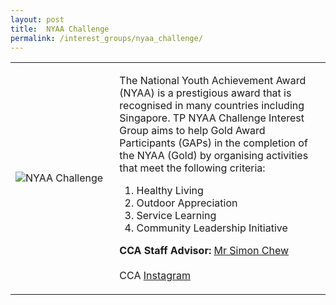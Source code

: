 ```yaml
---
layout: post
title:  NYAA Challenge
permalink: /interest_groups/nyaa_challenge/
---
```


<div>
    <table>
        <tr>
            <td style="width:33%"><image src="{{site.baseurl}}/images/CCA_nyaa_challenge.jpg" style="display:block;margin-left:auto;margin-right:auto;" alt="NYAA Challenge"></image></td>
            <td>
                <p>
                    The National Youth Achievement Award (NYAA) is a prestigious award that is recognised in many countries including Singapore. TP NYAA Challenge Interest Group aims to help Gold Award Participants (GAPs) in the completion of the NYAA (Gold) by organising activities that meet the following criteria:<br>
                </p>
                    <ol>
                        <li>Healthy Living</li>
                        <li>Outdoor Appreciation</li>
                        <li>Service Learning</li>
                        <li>Community Leadership Initiative</li>
                    </ol>
                <p>
                    <b>CCA Staff Advisor:</b> <a href="mailto:simonctt@tp.edu.sg">Mr Simon Chew</a><br>
                    <br>
                    CCA <a href="https://www.instagram.com/tpnyaa">Instagram</a>
                </p>
            </td>
        </tr>
    </table>
</div>